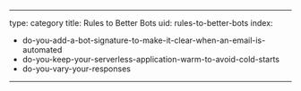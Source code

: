 
---
type: category
title: Rules to Better Bots
uid: rules-to-better-bots
index:
 - do-you-add-a-bot-signature-to-make-it-clear-when-an-email-is-automated
 - do-you-keep-your-serverless-application-warm-to-avoid-cold-starts
 - do-you-vary-your-responses
---

<p>​<br><br></p>

